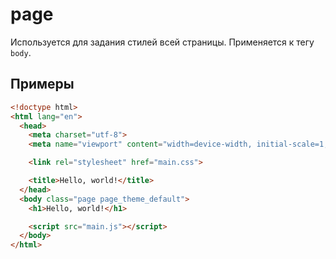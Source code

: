 # page

Используется для задания стилей всей страницы. Применяется к тегу `body`.

## Примеры

```html
<!doctype html>
<html lang="en">
  <head>
    <meta charset="utf-8">
    <meta name="viewport" content="width=device-width, initial-scale=1, shrink-to-fit=no">

    <link rel="stylesheet" href="main.css">

    <title>Hello, world!</title>
  </head>
  <body class="page page_theme_default">
    <h1>Hello, world!</h1>

    <script src="main.js"></script>
  </body>
</html>
```

